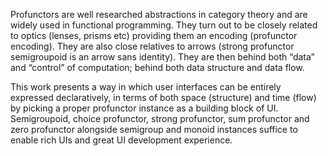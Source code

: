 Profunctors are well researched abstractions in category theory and are widely used in functional programming.
They turn out to be closely related to optics (lenses, prisms etc) providing them an encoding (profunctor encoding).
They are also close relatives to arrows (strong profunctor semigroupoid is an arrow sans identity).
They are then behind both “data” and “control” of computation; behind both data structure and data flow.

This work presents a way in which user interfaces can be entirely expressed declaratively, in terms of both space (structure) and time (flow) by picking a proper profunctor instance as a building block of UI.
Semigroupoid, choice profunctor, strong profunctor, sum profunctor and zero profunctor alongside semigroup and monoid instances suffice to enable rich UIs and great UI development experience.
